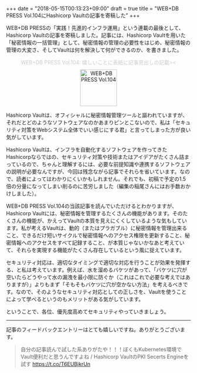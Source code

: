 +++
date = "2018-05-15T00:13:23+09:00"
draft = true
title = "WEB+DB PRESS Vol.104にHashicorp Vaultの記事を寄稿した"
+++

WEB+DB PRESSの「実践！先進的インフラ運用」という連載の最後として、Hashicorp Vaultの記事を寄稿しました。記事には、Hashicorp Vaultを用いた「秘密情報の一括管理」として、秘密情報の管理の必要性をはじめ、秘密情報の管理の大変さ、そしてVaultは何を解決して何ができるのか、を書きました。



<figure id="WEB+DB PRESS Vol.104" align="center"><figcaption style="color:ccc;padding-bottom:10px;">WEB+DB PRESS Vol.104: 嬉しいことに表紙に記事見出しの記載><</figcaption><a href="https://www.amazon.co.jp/gp/product/4774196886/ref=as_li_tl?ie=UTF8&tag=linyows-22&camp=247&creative=1211&linkCode=as2&creativeASIN=4774196886&linkId=290fe95e6d3a4406ab3dde986b101f55"><img alt="WEB+DB PRESS Vol.104" src="https://user-images.githubusercontent.com/35430/38539611-dabfe508-3cd3-11e8-82a9-44818bf44a5d.jpg" width="100"></a></figure>



Hashicorp Vaultは、オフィシャルに秘密情報管理ツールと謳われていますが、それだとどのようなソフトウェアなのかあまりピンとこないので、私は「セキュリティ対策をWebシステム全体でいい感じにする君」と言ってしまった方が良い気がしています。

Hashicorp Vaultは、インフラを自動化するソフトウェアを作ってきたHashicorpならではの、セキュリティ対策や技術またはアイデアがたくさん詰まっているので、ちゃんと理解するには、必要な前提知識や連携するソフトウェアの説明が必要なんですが、今回は残念ながら記事でそれらを省いています。なので、読者によってはわかりにくいかもしれません。それでも、初稿で予定の1.5倍の分量になってしまい削るのに苦労しました（編集の稲尾さんにはお手数おかけしました）。

WEB+DB PRESS Vol.104の当該記事を読んでいただけるとわかりますが、Hashicorp Vaultには、秘密情報を管理するたくさんの機能があります。そのたくさんの機能が、かえってVaultの本質を見えにくくしているような気もしています。私が考えるVaultは、動的（またはプラガブル）に秘密情報を管理出来ること、できるだけ短いサイクルで秘密情報へのアクセス権限を更新すること、秘密情報へのアクセスをすべて記録すること、が本質じゃないかなあと考えていて、それらを実現する機能がたくさん存在しているという風に捉えています。

セキュリティ対応は、適切なタイミングで適切な対応を行うことが効果を発揮する、と私は考えています。例えば、水を溜めるバケツがあって、「バケツに穴が空いたらどうやって水の漏洩を最小限に防ぐか（これはこれで必要な考えではありますが）」よりもまず「そもそもバケツに穴が空かない方法」を考えるべきです。なので、そのようなセキュリティ対応としての正しさを、Vaultを使うことによって学べるというのもメリットがある気がしています。

ということで、各位、優先度高めてセキュリティやっていきましょう。

---

記事のフィードバックエントリーはとても嬉しいですね。ありがとうございます。

<blockquote class="twitter-tweet" data-lang="en"><p lang="ja" dir="ltr">自分の記事読んで試した系ありがたや！！！ぼくもKubernetes環境でVault便利だと思うんですよね / Hashicorp VaultのPKI Secerts Engineを試す <a href="https://t.co/T6EUBjkrUn">https://t.co/T6EUBjkrUn</a>
<script async src="https://platform.twitter.com/widgets.js" charset="utf-8"></script>